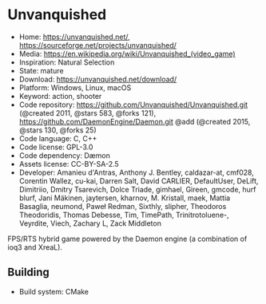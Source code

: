# Unvanquished

- Home: https://unvanquished.net/, https://sourceforge.net/projects/unvanquished/
- Media: https://en.wikipedia.org/wiki/Unvanquished_(video_game)
- Inspiration: Natural Selection
- State: mature
- Download: https://unvanquished.net/download/
- Platform: Windows, Linux, macOS
- Keyword: action, shooter
- Code repository: https://github.com/Unvanquished/Unvanquished.git (@created 2011, @stars 583, @forks 121), https://github.com/DaemonEngine/Daemon.git @add (@created 2015, @stars 130, @forks 25)
- Code language: C, C++
- Code license: GPL-3.0
- Code dependency: Dæmon
- Assets license: CC-BY-SA-2.5
- Developer: Amanieu d'Antras, Anthony J. Bentley, caldazar-at, cmf028, Corentin Wallez, cu-kai, Darren Salt, David CARLIER, DefaultUser, DeLift, Dimitriio, Dmitry Tsarevich, Dolce Triade, gimhael, Gireen, gmcode, hurf blurf, Jani Mäkinen, jaytersen, kharnov, M. Kristall, maek, Mattia Basaglia, neumond, Paweł Redman, Sixthly, slipher, Theodoros Theodoridis, Thomas Debesse, Tim, TimePath, Trinitrotoluene-, Veyrdite, Viech, Zachary L, Zack Middleton

FPS/RTS hybrid game powered by the Daemon engine (a combination of ioq3 and XreaL).

## Building

- Build system: CMake
